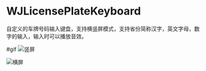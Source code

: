# WJLicensePlateKeyboard
自定义的车牌号码输入键盘，支持横竖屏模式，支持省份简称汉字，英文字母，数字的输入，输入时可以播放音效。

#gif
![竖屏](https://github.com/loyalwind/WJLicensePlateKeyboard/blob/master/demo/gif/portrait.gif)

![横屏](https://github.com/loyalwind/WJLicensePlateKeyboard/blob/master/demo/gif/landscape.gif)

